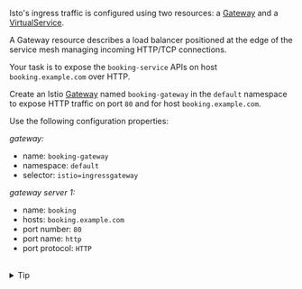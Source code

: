 Isto's ingress traffic is configured using two resources:
a [Gateway](https://istio.io/latest/docs/reference/config/networking/gateway/#Gateway)
and a [VirtualService](https://istio.io/latest/docs/reference/config/networking/virtual-service/).

A Gateway resource describes a load balancer positioned at the edge of the service mesh managing 
incoming HTTP/TCP connections.

Your task is to expose the `booking-service` APIs on host `booking.example.com` over HTTP.

Create an Istio [Gateway](https://istio.io/latest/docs/reference/config/networking/gateway/#Gateway)
named `booking-gateway` in the `default` namespace to 
expose HTTP traffic on port `80` and for host `booking.example.com`. 

Use the following configuration properties:

*gateway:*
* name: `booking-gateway`
* namespace: `default`
* selector: `istio=ingressgateway`

*gateway server 1:*
* name: `booking`
* hosts: `booking.example.com`
* port number: `80`
* port name: `http`
* port protocol: `HTTP`


<br>
<details><summary>Tip</summary>

```plain
apiVersion: networking.istio.io/v1alpha3
kind: Gateway
metadata:
  name: booking-gateway
spec:
  # The selector matches the Istio ingress gateway pod labels.
  selector:
    istio: ingressgateway
  servers:
  - name: booking
    port:
      number: // TODO
      name: // TODO
      protocol: // TODO
    hosts:
    - // TODO
```{{copy}}
</details>

<br>
<details><summary>Solution</summary>

```plain
apiVersion: networking.istio.io/v1alpha3
kind: Gateway
metadata:
  name: booking-gateway
spec:
  # The selector matches the ingress gateway pod labels.
  selector:
    istio: ingressgateway
  servers:
  - name: booking
    port:
      number: 80
      name: http
      protocol: HTTP
    hosts:
    - "booking.example.com"
```{{copy}}
</details>